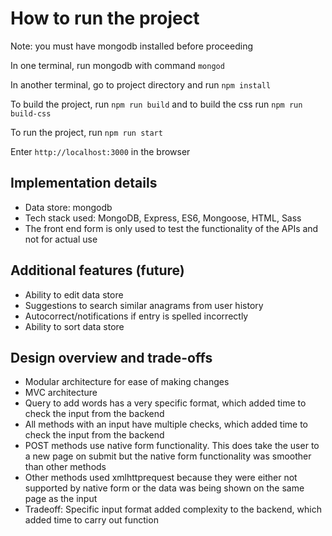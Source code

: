 # How to run the project

Note: you must have mongodb installed before proceeding

In one terminal, run mongodb with command `mongod`

In another terminal, go to project directory and run `npm install`

To build the project, run `npm run build` and to build the css run `npm run build-css`

To run the project, run `npm run start`

Enter `http://localhost:3000` in the browser

## Implementation details
- Data store: mongodb
- Tech stack used: MongoDB, Express, ES6, Mongoose, HTML, Sass
- The front end form is only used to test the functionality of the APIs and not for actual use

## Additional features (future)
- Ability to edit data store
- Suggestions to search similar anagrams from user history
- Autocorrect/notifications if entry is spelled incorrectly
- Ability to sort data store

## Design overview and trade-offs
- Modular architecture for ease of making changes
- MVC architecture
- Query to add words has a very specific format, which added time to check the input from the backend
- All methods with an input have multiple checks, which added time to check the input from the backend
- POST methods use native form functionality. This does take the user to a new page on submit but the native form functionality was smoother than other methods
- Other methods used xmlhttprequest because they were either not supported by native form or the data was being shown on the same page as the input
- Tradeoff: Specific input format added complexity to the backend, which added time to carry out function

